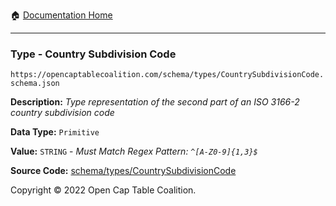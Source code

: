 :house: [Documentation Home](/docs/README.md)

---

### Type - Country Subdivision Code

`https://opencaptablecoalition.com/schema/types/CountrySubdivisionCode.schema.json`

**Description:** _Type representation of the second part of an ISO 3166-2 country subdivision code_

**Data Type:** `Primitive`

**Value:** `STRING` - _Must Match Regex Pattern: `^[A-Z0-9]{1,3}$`_

**Source Code:** [schema/types/CountrySubdivisionCode](../../schema/types/CountrySubdivisionCode.schema.json)

Copyright © 2022 Open Cap Table Coalition.
